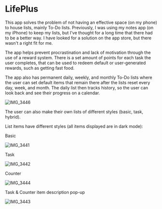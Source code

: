 # LifePlus

This app solves the problem of not having an effective space (on my phone) to house lists, mainly To-Do lists. Previously, I was using my notes app (on my iPhone) to keep my lists, but I've thought for a long time that there had to be a better way.
I have looked for a solution on the app store, but there wasn't a right fit for me.

The app helps prevent procrastination and lack of motivation through the use of a reward system. There is a set amount of points for each task the user completes, that can be used to redeem default or user-generated rewards, such as getting fast food.

The app also has permanent daily, weekly, and monthly To-Do lists where the user can set default items that remain there after the lists reset every day, week, and month. The daily list then tracks history, so the user can look back and see their progress on a calendar.

![IMG_3446](https://github.com/ShaneTracey7/LifePlus/assets/71601674/492c9bff-e76e-477a-99db-5b6c07f66a69)

The user can also make their own lists of different styles (basic, task, hybrid). 


List items have different styles (all items displayed are in dark mode):

Basic

![IMG_3441](https://github.com/ShaneTracey7/LifePlus/assets/71601674/3a59654a-7f19-4308-a157-ffe8d8af1847)

Task

![IMG_3442](https://github.com/ShaneTracey7/LifePlus/assets/71601674/a36984e1-286c-4e1b-b010-3e0986723214)

Counter

![IMG_3444](https://github.com/ShaneTracey7/LifePlus/assets/71601674/d3b3a213-b2de-4567-9bf0-35459fc870fc)

Task & Counter item description pop-up

![IMG_3443](https://github.com/ShaneTracey7/LifePlus/assets/71601674/d8105bc0-ee36-4da1-a6d3-a9f80c65d894)





